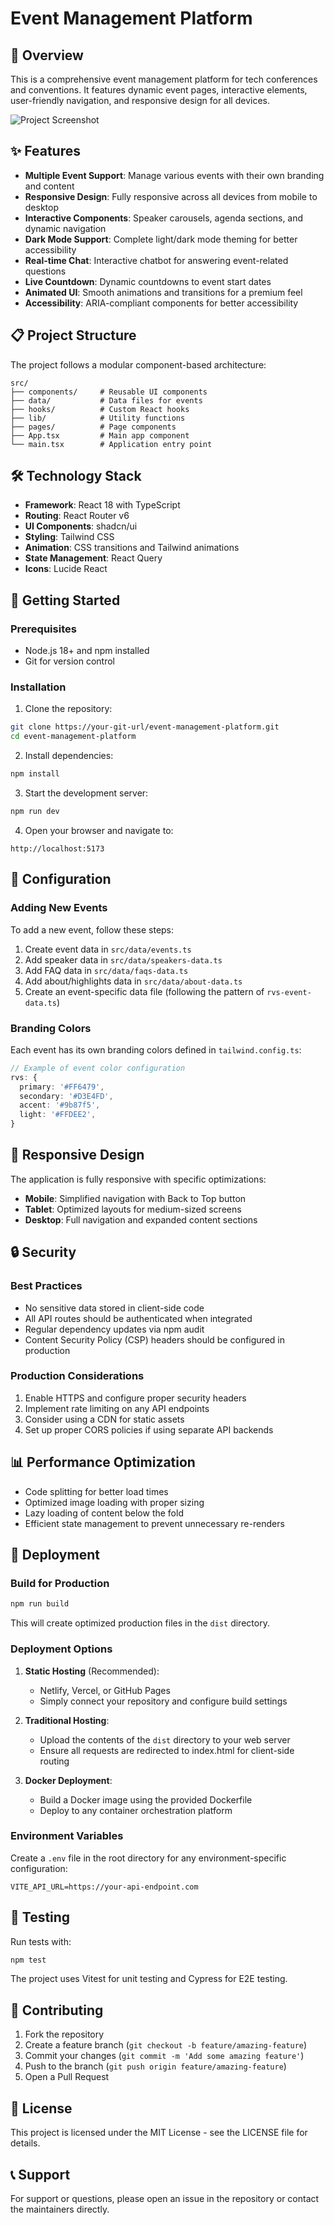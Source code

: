
# Event Management Platform

## 🚀 Overview

This is a comprehensive event management platform for tech conferences and conventions. It features dynamic event pages, interactive elements, user-friendly navigation, and responsive design for all devices.

![Project Screenshot](https://via.placeholder.com/800x400?text=Event+Management+Platform)

## ✨ Features

- **Multiple Event Support**: Manage various events with their own branding and content
- **Responsive Design**: Fully responsive across all devices from mobile to desktop
- **Interactive Components**: Speaker carousels, agenda sections, and dynamic navigation
- **Dark Mode Support**: Complete light/dark mode theming for better accessibility
- **Real-time Chat**: Interactive chatbot for answering event-related questions
- **Live Countdown**: Dynamic countdowns to event start dates
- **Animated UI**: Smooth animations and transitions for a premium feel
- **Accessibility**: ARIA-compliant components for better accessibility

## 📋 Project Structure

The project follows a modular component-based architecture:

```
src/
├── components/     # Reusable UI components
├── data/           # Data files for events
├── hooks/          # Custom React hooks
├── lib/            # Utility functions
├── pages/          # Page components
├── App.tsx         # Main app component
└── main.tsx        # Application entry point
```

## 🛠️ Technology Stack

- **Framework**: React 18 with TypeScript
- **Routing**: React Router v6
- **UI Components**: shadcn/ui
- **Styling**: Tailwind CSS
- **Animation**: CSS transitions and Tailwind animations
- **State Management**: React Query
- **Icons**: Lucide React

## 🚀 Getting Started

### Prerequisites

- Node.js 18+ and npm installed
- Git for version control

### Installation

1. Clone the repository:
```sh
git clone https://your-git-url/event-management-platform.git
cd event-management-platform
```

2. Install dependencies:
```sh
npm install
```

3. Start the development server:
```sh
npm run dev
```

4. Open your browser and navigate to:
```
http://localhost:5173
```

## 🔧 Configuration

### Adding New Events

To add a new event, follow these steps:

1. Create event data in `src/data/events.ts`
2. Add speaker data in `src/data/speakers-data.ts`
3. Add FAQ data in `src/data/faqs-data.ts`
4. Add about/highlights data in `src/data/about-data.ts`
5. Create an event-specific data file (following the pattern of `rvs-event-data.ts`)

### Branding Colors

Each event has its own branding colors defined in `tailwind.config.ts`:

```ts
// Example of event color configuration
rvs: {
  primary: '#FF6479',
  secondary: '#D3E4FD',
  accent: '#9b87f5',
  light: '#FFDEE2',
}
```

## 📱 Responsive Design

The application is fully responsive with specific optimizations:

- **Mobile**: Simplified navigation with Back to Top button
- **Tablet**: Optimized layouts for medium-sized screens
- **Desktop**: Full navigation and expanded content sections

## 🔒 Security

### Best Practices

- No sensitive data stored in client-side code
- All API routes should be authenticated when integrated
- Regular dependency updates via npm audit
- Content Security Policy (CSP) headers should be configured in production

### Production Considerations

1. Enable HTTPS and configure proper security headers
2. Implement rate limiting on any API endpoints
3. Consider using a CDN for static assets
4. Set up proper CORS policies if using separate API backends

## 📊 Performance Optimization

- Code splitting for better load times
- Optimized image loading with proper sizing
- Lazy loading of content below the fold
- Efficient state management to prevent unnecessary re-renders

## 🚢 Deployment

### Build for Production

```sh
npm run build
```

This will create optimized production files in the `dist` directory.

### Deployment Options

1. **Static Hosting** (Recommended):
   - Netlify, Vercel, or GitHub Pages
   - Simply connect your repository and configure build settings

2. **Traditional Hosting**:
   - Upload the contents of the `dist` directory to your web server
   - Ensure all requests are redirected to index.html for client-side routing

3. **Docker Deployment**:
   - Build a Docker image using the provided Dockerfile
   - Deploy to any container orchestration platform

### Environment Variables

Create a `.env` file in the root directory for any environment-specific configuration:

```
VITE_API_URL=https://your-api-endpoint.com
```

## 🧪 Testing

Run tests with:

```sh
npm test
```

The project uses Vitest for unit testing and Cypress for E2E testing.

## 🤝 Contributing

1. Fork the repository
2. Create a feature branch (`git checkout -b feature/amazing-feature`)
3. Commit your changes (`git commit -m 'Add some amazing feature'`)
4. Push to the branch (`git push origin feature/amazing-feature`)
5. Open a Pull Request

## 📄 License

This project is licensed under the MIT License - see the LICENSE file for details.

## 📞 Support

For support or questions, please open an issue in the repository or contact the maintainers directly.
